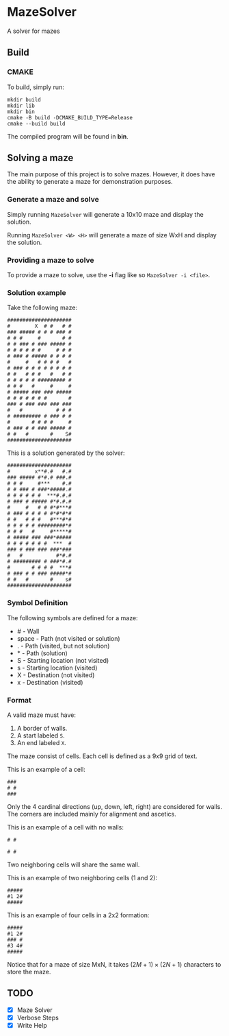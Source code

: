 # MazeSolver
A solver for mazes

## Build

### CMAKE
To build, simply run:
```
mkdir build
mkdir lib
mkdir bin
cmake -B build -DCMAKE_BUILD_TYPE=Release
cmake --build build
```
The compiled program will be found in **bin**.

## Solving a maze
The main purpose of this project is to solve mazes. However, it does have
the ability to generate a maze for demonstration purposes.

### Generate a maze and solve
Simply running `MazeSolver` will generate a 10x10 maze and display the solution.

Running `MazeSolver <W> <H>` will generate a maze of size WxH and display
the solution.

### Providing a maze to solve
To provide a maze to solve, use the **-i** flag like so `MazeSolver -i <file>`.

### Solution example
Take the following maze:
```
#####################
#        X  # #   # #
### ##### # # # ### #
# # #     #       # #
# # ### # ### ##### #
# # # # # #     # # #
# ### # ##### # # # #
#     #   # # # #   #
# ### # # # # # # # #
# #   # # #   #   # #
# # # # # ######### #
# # #   #     #     #
# ##### ### ### #####
# # # # # # #       #
### # ### ### ### ###
#   #           # # #
# ######### # ### # #
#       # # # #     #
# ### # # ### ##### #
# #   #       #    S#
#####################
```
This is a solution generated by the solver:
```
#####################
#        x**#.#   #.#
### ##### #*#.# ###.#
# # #     #***    #.#
# # ### # ###*#####.#
# # # # # #  ***#.#.#
# ### # ##### #*#.#.#
#     #   # # #*#***#
# ### # # # # #*#*#*#
# #   # # #   #***#*#
# # # # # #########*#
# # #   #     #*****#
# ##### ### ###*#####
# # # # # # #  ***  #
### # ### ### ###*###
#   #           #*#.#
# ######### # ###*#.#
#       # # # #  ***#
# ### # # ### #####*#
# #   #       #    s#
#####################
```

### Symbol Definition
The following symbols are defined for a maze:
* \#    - Wall
* space - Path (not visited or solution)
* .     - Path (visited, but not solution)
* \*    - Path (solution)
* S     - Starting location (not visited)
* s     - Starting location (visited)
* X     - Destination (not visited)
* x     - Destination (visited)

### Format
A valid maze must have:
1. A border of walls.
2. A start labeled `S`.
3. An end labeled `X`.

The maze consist of cells. Each cell is defined as a 9x9 grid of text.

This is an example of a cell:
```
###
# #
###
```
Only the 4 cardinal directions (up, down, left, right) are considered
for walls. The corners are included mainly for alignment and ascetics.

This is an example of a cell with no walls:
```
# #
   
# #
```

Two neighboring cells will share the same wall.

This is an example of two neighboring cells (1 and 2):
```
#####
#1 2#
#####
```

This is an example of four cells in a 2x2 formation:
```
#####
#1 2#
### #
#3 4#
#####
```
Notice that for a maze of size MxN, it takes $(2M+1)\times(2N+1)$ characters
to store the maze.

## TODO
- [x] Maze Solver
- [x] Verbose Steps
- [x] Write Help
